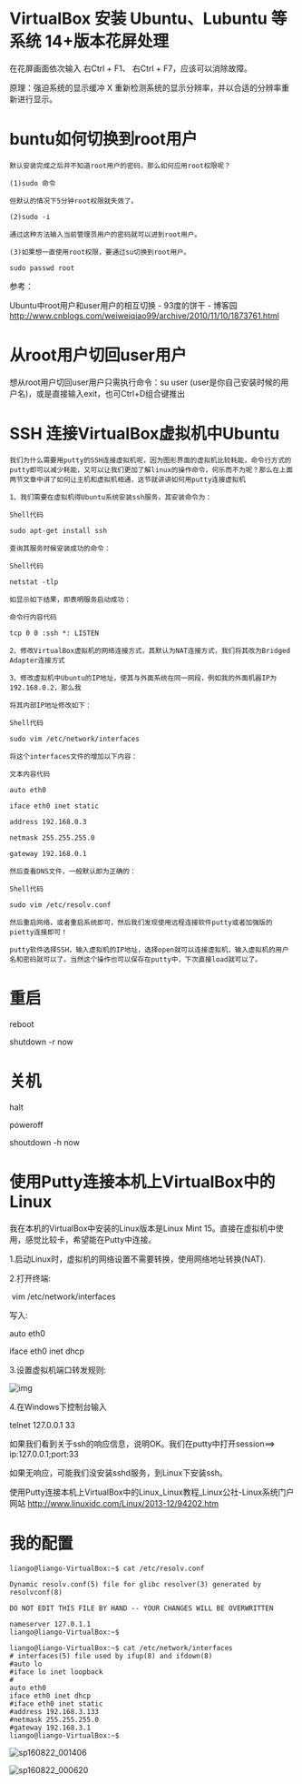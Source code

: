 # VirtualBox 安装 Ubuntu、Lubuntu 等系统 14+版本花屏处理

在花屏画面依次输入 右Ctrl + F1、 右Ctrl + F7，应该可以消除故障。

原理：强迫系统的显示缓冲 X 重新检测系统的显示分辨率，并以合适的分辨率重新进行显示。





# buntu如何切换到root用户

```
默认安装完成之后并不知道root用户的密码，那么如何应用root权限呢？

(1)sudo 命令  

但默认的情况下5分钟root权限就失效了。

(2)sudo -i

通过这种方法输入当前管理员用户的密码就可以进到root用户。

(3)如果想一直使用root权限，要通过su切换到root用户。

sudo passwd root

```




参考：

Ubuntu中root用户和user用户的相互切换 - 93度的饼干 - 博客园
http://www.cnblogs.com/weiweiqiao99/archive/2010/11/10/1873761.html



# 从root用户切回user用户

想从root用户切回user用户只需执行命令：su user (user是你自己安装时候的用户名)，或是直接输入exit，也可Ctrl+D组合键推出





# SSH 连接VirtualBox虚拟机中Ubuntu

```
我们为什么需要用putty的SSH连接虚拟机呢，因为图形界面的虚拟机比较耗能，命令行方式的putty即可以减少耗能，又可以让我们更加了解linux的操作命令，何乐而不为呢？那么在上面两节文章中讲了如何让主机和虚拟机相通，这节就讲讲如何用putty连接虚拟机

1、我们需要在虚拟机得Ubuntu系统安装ssh服务，其安装命令为：

Shell代码  

sudo apt-get install ssh

查询其服务时候安装成功的命令：

Shell代码  

netstat -tlp

如显示如下结果，即表明服务启动成功：

命令行内容代码  

tcp 0 0 :ssh *: LISTEN

2、修改VirtualBox虚拟机的网络连接方式，其默认为NAT连接方式，我们将其改为Bridged Adapter连接方式

3、修改虚拟机中Ubuntu的IP地址，使其与外面系统在同一网段，例如我的外面机器IP为192.168.0.2，那么我

将其内部IP地址修改如下：

Shell代码  

sudo vim /etc/network/interfaces

将这个interfaces文件的增加以下内容：

文本内容代码  

auto eth0

iface eth0 inet static

address 192.168.0.3

netmask 255.255.255.0

gateway 192.168.0.1

然后查看DNS文件，一般默认即为正确的：

Shell代码  

sudo vim /etc/resolv.conf

然后重启网络，或者重启系统即可，然后我们发现使用远程连接软件putty或者加强版的pietty连接即可！

putty软件选择SSH，输入虚拟机的IP地址，选择open就可以连接虚拟机，输入虚拟机的用户名和密码就可以了。当然这个操作也可以保存在putty中，下次直接load就可以了。

```





# 重启

reboot

shutdown -r now



# 关机

halt

poweroff

shoutdown -h now





# 使用Putty连接本机上VirtualBox中的Linux



我在本机的VirtualBox中安装的Linux版本是Linux Mint 15。直接在虚拟机中使用，感觉比较卡，希望能在Putty中连接。

1.启动Linux时，虚拟机的网络设置不需要转换，使用网络地址转换(NAT).

2.打开终端:

 vim /etc/network/interfaces

写入:

auto eth0

iface eth0 inet dhcp

3.设置虚拟机端口转发规则:

![img](http://www.linuxidc.com/upload/2013_12/131219110288591.jpg)

4.在Windows下控制台输入

telnet 127.0.0.1 33

如果我们看到关于ssh的响应信息，说明OK。我们在putty中打开session==> ip:127.0.0.1;port:33

如果无响应，可能我们没安装sshd服务，到Linux下安装ssh。



使用Putty连接本机上VirtualBox中的Linux_Linux教程_Linux公社-Linux系统门户网站
http://www.linuxidc.com/Linux/2013-12/94202.htm



# 我的配置



```
liango@liango-VirtualBox:~$ cat /etc/resolv.conf

Dynamic resolv.conf(5) file for glibc resolver(3) generated by resolvconf(8)

DO NOT EDIT THIS FILE BY HAND -- YOUR CHANGES WILL BE OVERWRITTEN

nameserver 127.0.1.1
liango@liango-VirtualBox:~$
```



```
liango@liango-VirtualBox:~$ cat /etc/network/interfaces
# interfaces(5) file used by ifup(8) and ifdown(8)
#auto lo
#iface lo inet loopback
#
auto eth0
iface eth0 inet dhcp
#iface eth0 inet static
#address 192.168.3.133
#netmask 255.255.255.0
#gateway 192.168.3.1
liango@liango-VirtualBox:~$
```



  ![sp160822_001406](D:\markdown\pictures\2016-08-22\sp160822_001406.png)





![sp160822_000620](D:\markdown\pictures\2016-08-22\sp160822_000620.png)















